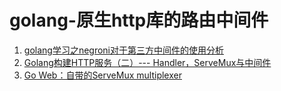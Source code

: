 # golang-原生http库的路由中间件

1. [golang学习之negroni对于第三方中间件的使用分析](https://blog.csdn.net/kiloveyousmile/article/details/78740242)
2. [Golang构建HTTP服务（二）--- Handler，ServeMux与中间件](https://www.jianshu.com/p/16210100d43d)
3. [Go Web：自带的ServeMux multiplexer ](https://www.cnblogs.com/f-ck-need-u/p/10020942.html)

